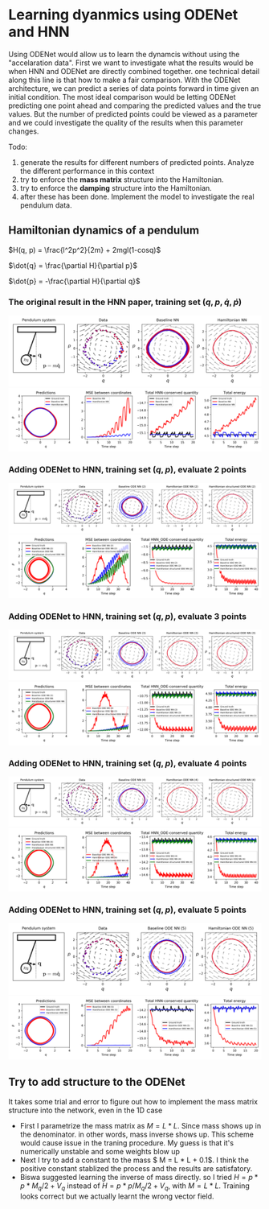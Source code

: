 # Learning dyanmics using ODENet and HNN

Using ODENet would allow us to learn the dynamcis without using the "accelaration data". First we want to investigate what the results would be when HNN and ODENet are directly combined together. one technical detail along this line is that how to make a fair comparison. With the ODENet architecture, we can predict a series of data points forward in time given an initial condition. The most ideal comparison would be letting ODENet predicting one point ahead and comparing the predicted values and the true values. But the number of predicted points could be viewed as a parameter and we could investigate the quality of the results when this parameter changes. 

Todo: 
1. generate the results for different numbers of predicted points. Analyze the different performance in this context
2. try to enforce the **mass matrix** structure into the Hamiltonian.
3. try to enforce the **damping** structure into the Hamiltonian.
4. after these has been done. Implement the model to investigate the real pendulum data. 

## Hamiltonian dynamics of a pendulum 
$H(q, p) = \frac{l^2p^2}{2m} + 2mgl(1-cosq)$

$\dot{q} = \frac{\partial H}{\partial p}$

$\dot{p} = -\frac{\partial H}{\partial q}$

### The original result in the HNN paper, training set $(q, p, \dot{q}, \dot{p})$

![image](figures/pend.png)
![image](figures/pend-integration.png)

### Adding ODENet to HNN, training set $(q,p)$, evaluate 2 points

![image](figures/pend-p2.png)
![image](figures/pend-p2-integration.png)

### Adding ODENet to HNN, training set $(q,p)$, evaluate 3 points

![image](figures/pend-p3.png)
![image](figures/pend-p3-integration.png)

### Adding ODENet to HNN, training set $(q,p)$, evaluate 4 points

![image](figures/pend-p4.png)
![image](figures/pend-p4-integration.png)

### Adding ODENet to HNN, training set $(q,p)$, evaluate 5 points

![image](figures/pend-p5.png)
![image](figures/pend-p5-integration.png)

## Try to add structure to the ODENet

It takes some trial and error to figure out how to implement the mass matrix structure into the network, even in the 1D case
- First I parametrize the mass matrix as $M = L * L$. Since mass shows up in the denominator. in other words, mass inverse shows up. This scheme would cause issue in the traning procedure. My guess is that it's numerically unstable and some weights blow up
- Next I try to add a constant to the mass $ M = L * L + 0.1$. I think the positive constant stablized the process and the results are satisfatory.
- Biswa suggested learning the inverse of mass directly. so I tried $H = p * p * M_q /2 + V_q$ instead of $H = p * p / M_q /2 + V_q$, with $M = L * L$. Training looks correct but we actually learnt the wrong vector field.